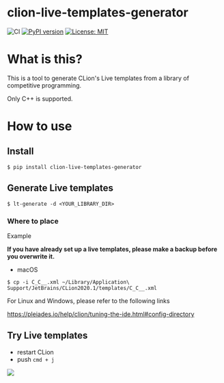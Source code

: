 # clion-live-templates-generator

![CI](https://github.com/habara-k/clion-live-templates-generator/workflows/CI/badge.svg)
[![PyPI version](https://badge.fury.io/py/clion-live-templates-generator.svg)](https://badge.fury.io/py/clion-live-templates-generator)
[![License: MIT](https://img.shields.io/badge/License-MIT-yellow.svg)](https://opensource.org/licenses/MIT)

# What is this?

This is a tool to generate CLion's Live templates from a library of competitive programming.

Only C++ is supported.

# How to use

## Install

```
$ pip install clion-live-templates-generator
```

## Generate Live templates

```
$ lt-generate -d <YOUR_LIBRARY_DIR>
```

### Where to place

Example

**If you have already set up a live templates, please make a backup before you overwrite it.**

- macOS
```
$ cp -i C_C__.xml ~/Library/Application\ Support/JetBrains/CLion2020.1/templates/C_C__.xml
```
For Linux and Windows, please refer to the following links

https://pleiades.io/help/clion/tuning-the-ide.html#config-directory

## Try Live templates

- restart CLion
- push `cmd + j`

![](https://user-images.githubusercontent.com/34413567/87849457-c9820080-c923-11ea-881f-6daabb676b2f.png)
